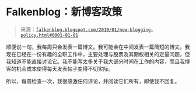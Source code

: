 <!--yml

category: 未分类

date: 2024-05-12 21:40:14

-->

# Falkenblog：新博客政策

> 来源：[`falkenblog.blogspot.com/2010/01/new-blogging-policy.html#0001-01-01`](http://falkenblog.blogspot.com/2010/01/new-blogging-policy.html#0001-01-01)

顺便说一句，我每周只会发表一篇博文。我可能会在中间发表一篇简短的博文。我现在已经在一份有趣的全职工作中，主要处理与股票及其期权相关的定量问题，但我知道不能直接讨论它。我不能写太多关于我大部分时间在工作的内容，而且我博客的机会成本使得每天发表帖子变得不切实际。

所以，每周检查一次，我很感激任何评论，并阅读它们所有，即使我不回复。
